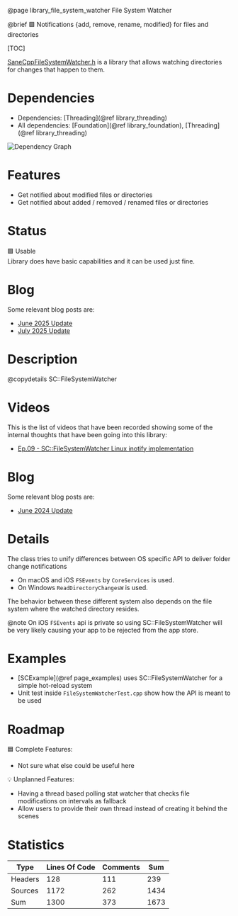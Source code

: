@page library_file_system_watcher File System Watcher

@brief 🟩 Notifications {add, remove, rename, modified} for files and directories

[TOC]

[SaneCppFileSystemWatcher.h](https://github.com/Pagghiu/SaneCppLibraries/releases/latest/download/SaneCppFileSystemWatcher.h) is a library that allows watching directories for changes that happen to them.  

# Dependencies
- Dependencies: [Threading](@ref library_threading)
- All dependencies: [Foundation](@ref library_foundation), [Threading](@ref library_threading)

![Dependency Graph](FileSystemWatcher.svg)


# Features
- Get notified about modified files or directories
- Get notified about added / removed / renamed files or directories

# Status
🟩 Usable  
Library does have basic capabilities and it can be used just fine.

# Blog

Some relevant blog posts are:

- [June 2025 Update](https://pagghiu.github.io/site/blog/2025-06-30-SaneCppLibrariesUpdate.html)
- [July 2025 Update](https://pagghiu.github.io/site/blog/2025-07-31-SaneCppLibrariesUpdate.html)

# Description

@copydetails SC::FileSystemWatcher

# Videos

This is the list of videos that have been recorded showing some of the internal thoughts that have been going into this library:

- [Ep.09 - SC::FileSystemWatcher Linux inotify implementation](https://www.youtube.com/watch?v=92saVDCRnCI)

# Blog

Some relevant blog posts are:

- [June 2024 Update](https://pagghiu.github.io/site/blog/2024-06-30-SaneCppLibrariesUpdate.html)

# Details

The class tries to unify differences between OS specific API to deliver folder change notifications

- On macOS and iOS `FSEvents` by `CoreServices` is used.  
- On Windows `ReadDirectoryChangesW` is used.  

The behavior between these different system also depends on the file system where the watched directory resides.

@note On iOS `FSEvents` api is private so using SC::FileSystemWatcher will be very likely causing your app to be rejected from the app store.

# Examples

- [SCExample](@ref page_examples) uses SC::FileSystemWatcher for a simple hot-reload system
- Unit test inside `FileSystemWatcherTest.cpp` show how the API is meant to be used

# Roadmap

🟦 Complete Features:
- Not sure what else could be useful here

💡 Unplanned Features:
- Having a thread based polling stat watcher that checks file modifications on intervals as fallback
- Allow users to provide their own thread instead of creating it behind the scenes

# Statistics
| Type      | Lines Of Code | Comments  | Sum   |
|-----------|---------------|-----------|-------|
| Headers   | 128			| 111		| 239	|
| Sources   | 1172			| 262		| 1434	|
| Sum       | 1300			| 373		| 1673	|
